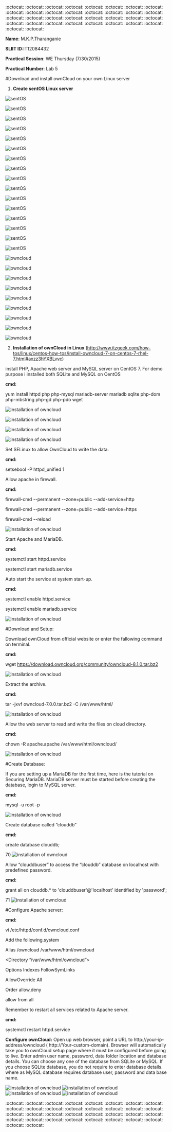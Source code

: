 
:octocat: :octocat: :octocat: :octocat: :octocat: :octocat: :octocat: :octocat: :octocat: :octocat: :octocat: :octocat: :octocat: :octocat: :octocat: :octocat: :octocat: :octocat: :octocat: :octocat: :octocat: :octocat: :octocat: :octocat: 
:octocat: :octocat: :octocat: :octocat: :octocat: :octocat: :octocat: :octocat: :octocat: :octocat: 

 **Name**: M.K.P.Tharanganie
 
 **SLIIT ID**:IT12084432
 
 **Practical Session**: WE Thursday (7/30/2015)
 
 **Practical Number**: Lab 5

#Download and install ownCloud on your own Linux server

1. **Create sentOS Linux server**

![sentOS](http://i57.tinypic.com/38pit.jpg)

![sentOS](http://i59.tinypic.com/2m5frit.jpg)

![sentOS](http://i60.tinypic.com/zkrhbk.jpg)

![sentOS](http://i60.tinypic.com/1zoj5ut.jpg)

![sentOS](http://i57.tinypic.com/2usfm1y.jpg)

![sentOS](http://i61.tinypic.com/29za246.jpg)

![sentOS](http://i62.tinypic.com/2w2r82d.jpg)

![sentOS](http://i62.tinypic.com/hwxqb6.jpg)

![sentOS](http://i59.tinypic.com/6zqwdg.jpg)

![sentOS](http://i60.tinypic.com/sy6xkx.jpg)

![sentOS](http://i62.tinypic.com/14e5rf4.jpg)

![sentOS](http://i61.tinypic.com/312k77p.jpg)

![sentOS](http://i60.tinypic.com/vzbfo4.jpg)

![sentOS](http://i57.tinypic.com/4goysz.jpg)

![sentOS](http://i58.tinypic.com/2ptdlwm.jpg)

![sentOS](http://i57.tinypic.com/kbvbsm.jpg)

![owncloud](http://i62.tinypic.com/317iffb.jpg)

![owncloud](http://i62.tinypic.com/2dha9sh.jpg)

![owncloud](http://i60.tinypic.com/dfu0yr.jpg)

![owncloud](http://i61.tinypic.com/29ashl4.jpg)

![owncloud](http://i60.tinypic.com/jsll41.jpg)

![owncloud](http://i61.tinypic.com/9s4e3d.jpg)

![owncloud](http://i59.tinypic.com/t4z1au.jpg)

![owncloud](http://i62.tinypic.com/23gxxfc.jpg)

![owncloud](http://i58.tinypic.com/91kjdx.jpg)


2. **Installation of ownCloud in Linux** (http://www.itzgeek.com/how-tos/linux/centos-how-tos/install-owncloud-7-on-centos-7-rhel-7.html#axzz3hYXBLvvc)

install PHP, Apache web server and MySQL server on CentOS 7. For demo purpose i installed both SQLite and MySQL on CentOS

**cmd:**

yum install httpd php php-mysql mariadb-server mariadb sqlite php-dom php-mbstring php-gd php-pdo wget

![installation of owncloud](http://i62.tinypic.com/2vacqyb.jpg)

![installation of owncloud](http://i58.tinypic.com/5cy5hy.jpg)

![installation of owncloud](http://i60.tinypic.com/2nb6rec.jpg)

![installation of owncloud](http://i60.tinypic.com/2bd0mt.jpg)


Set SELinux to allow OwnCloud to write the data.

**cmd:**

setsebool -P httpd_unified 1

Allow apache in firewall.

**cmd:**

firewall-cmd --permanent --zone=public --add-service=http

firewall-cmd --permanent --zone=public --add-service=https

firewall-cmd --reload

![installation of owncloud](http://i61.tinypic.com/ir803s.jpg)

Start Apache and MariaDB.

**cmd:**

systemctl start httpd.service

systemctl start mariadb.service

Auto start the service at system start-up.

**cmd:**

systemctl enable httpd.service

systemctl enable mariadb.service

![installation of owncloud](http://i62.tinypic.com/zukpie.jpg)


#Download and Setup:

Download ownCloud from official website or enter the fallowing command on terminal.

**cmd:**

wget https://download.owncloud.org/community/owncloud-8.1.0.tar.bz2

![installation of owncloud](http://i59.tinypic.com/2qxssg7.jpg)

Extract the archive.

**cmd:**

tar -jxvf owncloud-7.0.0.tar.bz2 -C /var/www/html/

![installation of owncloud](http://i61.tinypic.com/ddnj94.jpg)

Allow the web server to read and write the files on cloud directory.

**cmd:**

chown -R apache.apache /var/www/html/owncloud/

![installation of owncloud](http://i61.tinypic.com/34gv60i.jpg)

#Create Database:

If you are setting up a MariaDB for the first time, here is the tutorial on Securing MariaDB.  MariaDB server must be started before creating the database, login to MySQL server.

**cmd:**

mysql -u root -p

![installation of owncloud](http://i57.tinypic.com/2mqpx1x.jpg)

Create database called “clouddb”

**cmd:**

create database clouddb;

70
![installation of owncloud]()

Allow “clouddbuser” to access the “clouddb” database on localhost with predefined password.

**cmd:**

grant all on clouddb.* to 'clouddbuser'@'localhost' identified by 'password';

71
![installation of owncloud]()

#Configure Apache server:

**cmd:**

vi /etc/httpd/conf.d/owncloud.conf

Add the following.system

<IfModule mod_alias.c>

Alias /owncloud /var/www/html/owncloud

</IfModule>

<Directory “/var/www/html/owncloud”>

Options Indexes FollowSymLinks

AllowOverride All

Order allow,deny

allow from all

</Directory>


Remember to restart all services related to Apache server.

**cmd:**

systemctl restart httpd.service




**Configure ownCloud:**
Open up web browser, point a URL to http://your-ip-address/owncloud ( http://Your-custom-domain). Browser will automatically take you to ownCloud setup page where it must be configured before going to live. Enter admin user name, password, data folder location and database details. You can choose any one of the database from SQLite or MySQL. If you choose SQLite database, you do not require to enter database details. where as MySQL database requires database user, password and data base name.

![installation of owncloud]()
![installation of owncloud]()
![installation of owncloud]()
![installation of owncloud]()





:octocat: :octocat: :octocat: :octocat: :octocat: :octocat: :octocat: :octocat: :octocat: :octocat: :octocat: :octocat: :octocat: :octocat: :octocat: :octocat: :octocat: :octocat: :octocat: :octocat: :octocat: :octocat: :octocat: :octocat: 
:octocat: :octocat: :octocat: :octocat: :octocat: :octocat: :octocat: :octocat: :octocat: :octocat: 


